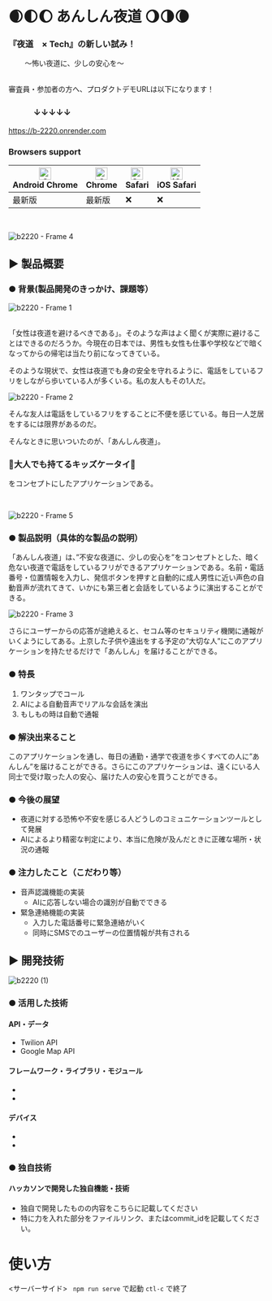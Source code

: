 # 🌒🌓🌔 あんしん夜道 🌖🌗🌘
### 『夜道　× Tech』の新しい試み！
　     　〜怖い夜道に、少しの安心を〜

<br>
審査員・参加者の方へ、プロダクトデモURLは以下になります！
<br>

### 　　　↓↓↓↓↓
https://b-2220.onrender.com

### Browsers support

|[<img src="https://raw.githubusercontent.com/alrra/browser-logos/master/src/chrome/chrome_48x48.png" alt="Chrome" width="24px" height="24px" />](http://gotbahn.github.io/browsers-support-badges/)</br>Android Chrome |[<img src="https://raw.githubusercontent.com/alrra/browser-logos/master/src/chrome/chrome_48x48.png" alt="Chrome" width="24px" height="24px" />](http://gotbahn.github.io/browsers-support-badges/)</br>Chrome | [<img src="https://raw.githubusercontent.com/alrra/browser-logos/master/src/safari/safari_48x48.png" alt="Safari" width="24px" height="24px" />](http://gotbahn.github.io/browsers-support-badges/)</br>Safari | [<img src="https://raw.githubusercontent.com/alrra/browser-logos/master/src/safari-ios/safari-ios_48x48.png" alt="iOS Safari" width="24px" height="24px" />](http://gotbahn.github.io/browsers-support-badges/)</br>iOS Safari |
| --------- | --------- | --------- | --------- |
| 最新版　| 最新版 | ❌ | ❌ |

<br>

![b2220 - Frame 4](https://user-images.githubusercontent.com/24710953/196140549-7691f13e-495f-490d-8506-c3e96b625011.jpg)

## ▶️ 製品概要
### ● 背景(製品開発のきっかけ、課題等）
![b2220 - Frame 1](https://user-images.githubusercontent.com/24710953/196140697-24db1d42-18b5-4725-a255-21739ab2974e.jpg)

<br>
「女性は夜道を避けるべきである」。そのような声はよく聞くが実際に避けることはできるのだろうか。今現在の日本では、男性も女性も仕事や学校などで暗くなってからの帰宅は当たり前になってきている。

そのような現状で、女性は夜道でも身の安全を守れるように、電話をしているフリをしながら歩いている人が多くいる。私の友人もその1人だ。


![b2220 - Frame 2](https://user-images.githubusercontent.com/24710953/196140815-1b378ade-398b-4183-878c-a31173b7915d.jpg)


そんな友人は電話をしているフリをすることに不便を感じている。毎日一人芝居をするには限界があるのだ。

そんなときに思いついたのが、「あんしん夜道」。

### 📱大人でも持てるキッズケータイ📱

をコンセプトにしたアプリケーションである。

<br>

![b2220 - Frame 5](https://user-images.githubusercontent.com/24710953/196141110-ec2a38af-9946-42c1-a5e3-b6b2e05d93d0.jpg)

### ● 製品説明（具体的な製品の説明）
「あんしん夜道」は、”不安な夜道に、少しの安心を”をコンセプトとした、暗く危ない夜道で電話をしているフリができるアプリケーションである。名前・電話番号・位置情報を入力し、発信ボタンを押すと自動的に成人男性に近い声色の自動音声が流れてきて、いかにも第三者と会話をしているように演出することができる。

![b2220 - Frame 3](https://user-images.githubusercontent.com/24710953/196142334-44a044fd-41d9-49d3-ae9f-1daca912eb0b.jpg)


さらにユーザーからの応答が途絶えると、セコム等のセキュリティ機関に通報がいくようにしてある。上京した子供や遠出をする予定の”大切な人”にこのアプリケーションを持たせるだけで「あんしん」を届けることができる。


### ● 特長
1. ワンタップでコール
2. AIによる自動音声でリアルな会話を演出
3. もしもの時は自動で通報

### ● 解決出来ること
このアプリケーションを通し、毎日の通勤・通学で夜道を歩くすべての人に”あんしん”を届けることができる。さらにこのアプリケーションは、遠くにいる人同士で受け取った人の安心、届けた人の安心を買うことができる。

### ● 今後の展望
* 夜道に対する恐怖や不安を感じる人どうしのコミュニケーションツールとして発展
* AIによるより精密な判定により、本当に危険が及んだときに正確な場所・状況の通報
### ● 注力したこと（こだわり等）
* 音声認識機能の実装
  * AIに応答しない場合の識別が自動でできる 
* 緊急連絡機能の実装
  * 入力した電話番号に緊急連絡がいく
  * 同時にSMSでのユーザーの位置情報が共有される

## ▶️ 開発技術

![b2220 (1)](https://user-images.githubusercontent.com/24710953/196142534-d51b9723-9114-468e-8a93-c60e2a1713c0.jpg)

### ● 活用した技術
#### API・データ
* Twilion API
* Google Map API

#### フレームワーク・ライブラリ・モジュール
* 
* 

#### デバイス
* 
* 

### ● 独自技術
#### ハッカソンで開発した独自機能・技術
* 独自で開発したものの内容をこちらに記載してください
* 特に力を入れた部分をファイルリンク、またはcommit_idを記載してください。

# 使い方
<サーバーサイド>
` npm run serve` で起動 `ctl-c` で終了
